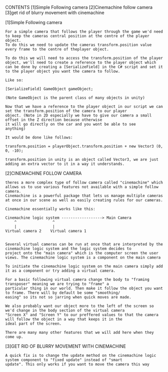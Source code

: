 CONTENTS
    [1]Simple Following camera
    [2]Cinemachine follow camera
    [3]get rid of blurry movement with cinemachine



[1]Simple Following camera

    For a simple camera that follows the player through the game we'd need to keep the cameras central position at the centre of the player object.
    To do this we need to update the cameras transform.position value every frame to the centre of theplayer object. 

    To do this we will need to access the transform.position of the player object, we'll need to create a reference to the player object which
    can be done by creating a [SerializeField] in the C# script and set it to the player object you want the camera to follow.

    Like so:
    
    [SerializeField] GameObject gameObject;

    (Note GameObject is the parent class of many objects in unity)

    Now that we have a reference to the player object in our script we can set the transform.position of the camera to our player
    object. (Note in 2D especially we have to give our camera a small offset in the Z direction because otherwise
    it will go directly on the car and you wont be able to see 
    anything)
    
    It would be done like follows:

    transform.position = playerObject.transform.position + new Vector3 (0, 0, -10);

    transform.position in unity is an object called Vector3, we are just adding an extra vector to it in a way it understands.



[2]CINEMACHINE FOLLOW CAMERA

    theres a more complex type of follow camera called "cinemachine" which allows us to use various features not available with a simple follow camera.
    Cinemachine is a powerful package that lets us manage multiple cameras at once in our scene as well as easily creating rules for our cameras.

    Cinemachine essentially works like this:

    Cinemachine logic system ------------------> Main Camera
        ^                ^
        |                |
    Virtual camera 2    Virtual camera 1


    Several virtual cameras can be run at once that are interpreted by the cinemachine logic system and the logic system decides to
    project onto the "main camera" which is the computer screen the user views. The cinemachine logic system is a component on the main camera

    To initiate the cinemachine logic system on the main camera simply add it as a component or try adding a virtual camera.

    For a basic following virtual camera change the body to "framing transposer" meaning we are trying to "frame" a 
    particular thing in our world. Then make it follow the object you want to frame. There will by default be some "smoothing/
    easing" so its not so jarring when quick moves are made.

    We also probably want our object more to the left of the screen so we'd change in the body section of the virtual camera 
    "Screen X" and "Screen Y" to our preffered values to that the camera will follow the object in a way that keeps it in the 
    ideal part of the screen.

    There are many many other features that we will add here when they come up.

[3]GET RID OF BLURRY MOVEMENT WITH CINEMACHINE

    A quick fix is to change the update method on the cinemachine logic system component to "fixed update" instead of "smart 
    update". This only works if you want to move the camera this way